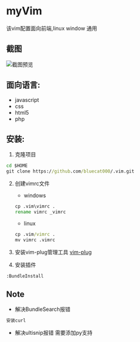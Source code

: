 # myVim
该vim配置面向前端,linux window 通用

## 截图
![截图预览](http://p1.bqimg.com/567571/9933fca5e58de768.jpg)

## 面向语言:
- javascript
- css
- html5
- php

## 安装:
1. 克隆项目
```cmd
cd $HOME
git clone https://github.com/bluecat000/.vim.git
```
2. 创建vimrc文件

	- windows
	```cmd
	cp .vim\vimrc .
	rename vimrc _vimrc
	```
	- linux
	```cmd
	cp .vim/vimrc .
	mv vimrc .vimrc
	```
3. 安装vim-plug管理工具
[vim-plug](https://github.com/junegunn/vim-plug/)
4. 安装插件
```vim
:BundleInstall
```

##  Note
- 解决BundleSearch报错
```cmd
安装curl
```
- 解决ultisnip报错
需要添加py支持
